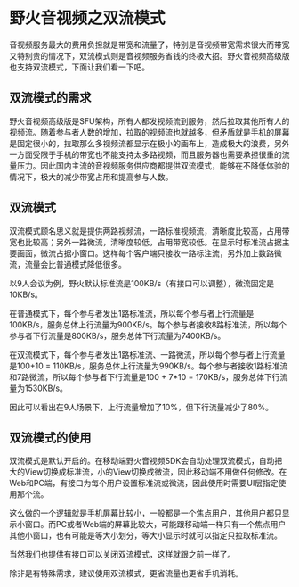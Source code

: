 # 野火音视频之双流模式
音视频服务最大的费用负担就是带宽和流量了，特别是音视频带宽需求很大而带宽又特别贵的情况下，双流模式则是音视频服务省钱的终极大招。野火音视频高级版也支持双流模式，下面让我们看一下吧。

## 双流模式的需求
野火音视频高级版是SFU架构，所有人都发视频流到服务，然后拉取其他所有人的视频流。随着参与者人数的增加，拉取的视频流也就越多，但矛盾就是手机的屏幕是固定很小的，拉取那么多视频流都显示在极小的画布上，造成极大的浪费，另外一方面受限于手机的带宽也不能支持太多路视频，而且服务器也需要承担很重的流量压力。因此国内主流的音视频服务供应商都提供双流模式，能够在不降低体验的情况下，极大的减少带宽占用和提高参与人数。

## 双流模式
双流模式顾名思义就是提供两路视频流，一路标准视频流，清晰度比较高，占用带宽也比较高；另外一路微流，清晰度较低，占用带宽较低。在显示时标准流占据主要画面，微流占据小窗口。这样每个客户端只接收一路标注流，另外加上数路微流，流量会比普通模式降低很多。

以9人会议为例，野火默认标准流是100KB/s（有接口可以调整），微流固定是10KB/s。

在普通模式下，每个参与者发出1路标准流，所以每个参与者上行流量是100KB/s，服务总体上行流量为900KB/s。每个参与者接收8路标准流，所以每个参与者下行流量是800KB/s，服务总体下行流量为7400KB/s。

在双流模式下，每个参与者发出1路标准流、一路微流，所以每个参与者上行流量是100+10 = 110KB/s，服务总体上行流量为990KB/s。每个参与者接收1路标准流和7路微流，所以每个参与者下行流量是100 + 7*10 = 170KB/s，服务总体下行流量为1530KB/s。

因此可以看出在9人场景下，上行流量增加了10%，但下行流量减少了80%。

## 双流模式的使用
双流模式是默认开启的。在移动端野火音视频SDK会自动处理双流模式，自动把大的View切换成标准流，小的View切换成微流，因此移动端不用做任何修改。在Web和PC端，有接口为每个用户设置标准流或微流，因此使用时需要UI层指定使用那个流。

这么做的一个逻辑就是手机屏幕比较小，一般都是一个焦点用户，其他用户都只显示小窗口。而PC或者Web端的屏幕比较大，可能跟移动端一样只有一个焦点用户其他小窗口，也有可能是等大小划分，等大小显示时就可以指定只拉取标准流。

当然我们也提供有接口可以关闭双流模式，这样就跟之前一样了。

除非是有特殊需求，建议使用双流模式，更省流量也更省手机消耗。
